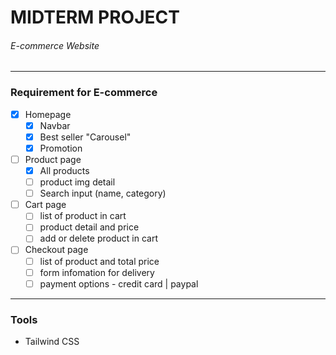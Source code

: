 # MIDTERM PROJECT

###### E-commerce Website

---

### Requirement for E-commerce

- [x] Homepage
  - [x] Navbar
  - [x] Best seller "Carousel"
  - [x] Promotion
- [ ] Product page
  - [x] All products
  - [ ] product img detail
  - [ ] Search input (name, category)
- [ ] Cart page
  - [ ] list of product in cart
  - [ ] product detail and price
  - [ ] add or delete product in cart
- [ ] Checkout page
  - [ ] list of product and total price
  - [ ] form infomation for delivery
  - [ ] payment options - credit card | paypal

---

### Tools

- Tailwind CSS
